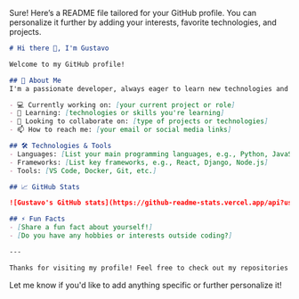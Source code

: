 Sure! Here’s a README file tailored for your GitHub profile. You can personalize it further by adding your interests, favorite technologies, and projects.

````markdown name=README.md
# Hi there 👋, I'm Gustavo

Welcome to my GitHub profile!

## 🚀 About Me
I'm a passionate developer, always eager to learn new technologies and work on exciting projects. I enjoy collaborating with others and contributing to open source communities.

- 💻 Currently working on: [your current project or role]
- 🌱 Learning: [technologies or skills you're learning]
- 👯 Looking to collaborate on: [type of projects or technologies]
- 📫 How to reach me: [your email or social media links]

## 🛠️ Technologies & Tools
- Languages: [List your main programming languages, e.g., Python, JavaScript, Java]
- Frameworks: [List key frameworks, e.g., React, Django, Node.js]
- Tools: [VS Code, Docker, Git, etc.]

## 📈 GitHub Stats

![Gustavo's GitHub stats](https://github-readme-stats.vercel.app/api?username=Gus-Gustavo&show_icons=true&hide_border=true&theme=radical)

## ⚡ Fun Facts
- [Share a fun fact about yourself!]
- [Do you have any hobbies or interests outside coding?]

---

Thanks for visiting my profile! Feel free to check out my repositories and connect with me.

````

Let me know if you'd like to add anything specific or further personalize it!
